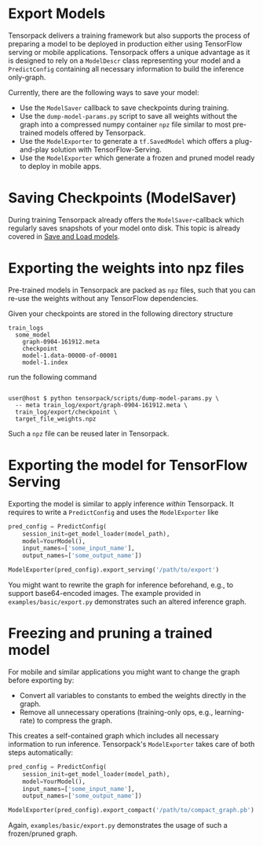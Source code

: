 # Export Models

Tensorpack delivers a training framework but also supports the process of preparing a model to be deployed in production either using TensorFlow serving or mobile applications.
Tensorpack offers a unique advantage as it is designed to rely on a `ModelDescr` class representing your model and a `PredictConfig` containing all necessary information to build the inference only-graph.

Currently, there are the following ways to save your model:

- Use the `ModelSaver` callback to save checkpoints during training.
- Use the `dump-model-params.py` script to save all weights without the graph into a compressed numpy container `npz` file similar to most pre-trained models offered by Tensorpack.
- Use the `ModelExporter` to generate a `tf.SavedModel` which offers a plug-and-play solution with TensorFlow-Serving.
- Use the `ModelExporter` which generate a frozen and pruned model ready to deploy in mobile apps.


# Saving Checkpoints (ModelSaver)

During training Tensorpack already offers the `ModelSaver`-callback which regularly saves snapshots of your model onto disk.
This topic is already covered in [Save and Load models](save-load.html).

# Exporting the weights into npz files

Pre-trained models in Tensorpack are packed as `npz` files, such that you can re-use the weights without any TensorFlow dependencies.

Given your checkpoints are stored in the following directory structure

```
train_logs
  some_model
    graph-0904-161912.meta
    checkpoint
    model-1.data-00000-of-00001
    model-1.index
```

run the following command

```console

user@host $ python tensorpack/scripts/dump-model-params.py \
  -- meta train_log/export/graph-0904-161912.meta \
  train_log/export/checkpoint \
  target_file_weights.npz
```

Such a `npz` file can be reused later in Tensorpack.

# Exporting the model for TensorFlow Serving

Exporting the model is similar to apply inference *within* Tensorpack. It requires to write a `PredictConfig` and uses the `ModelExporter` like

```python
pred_config = PredictConfig(
    session_init=get_model_loader(model_path),
    model=YourModel(),
    input_names=['some_input_name'],
    output_names=['some_output_name'])

ModelExporter(pred_config).export_serving('/path/to/export')
```

You might want to rewrite the graph for inference beforehand, e.g., to support base64-encoded images. The example provided in `examples/basic/export.py` demonstrates such an altered inference graph.

# Freezing and pruning a trained model

For mobile and similar applications you might want to change the graph before exporting by:

- Convert all variables to constants to embed the weights directly in the graph.
- Remove all unnecessary operations (training-only ops, e.g., learning-rate) to compress the graph.

This creates a self-contained graph which includes all necessary information to run inference.
Tensorpack's `ModelExporter` takes care of both steps automatically:

```python
pred_config = PredictConfig(
    session_init=get_model_loader(model_path),
    model=YourModel(),
    input_names=['some_input_name'],
    output_names=['some_output_name'])

ModelExporter(pred_config).export_compact('/path/to/compact_graph.pb')
```

Again, `examples/basic/export.py` demonstrates the usage of such a frozen/pruned graph.

